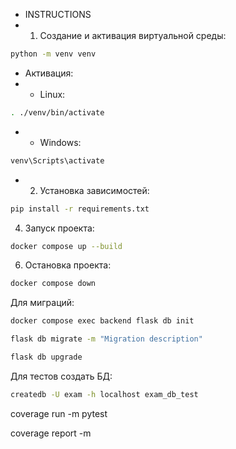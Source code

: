 * INSTRUCTIONS
* 1. Создание и активация виртуальной среды:
```bash
python -m venv venv
```
 - Активация:
 - - Linux:
```bash
. ./venv/bin/activate
```

 - - Windows:
```bash
venv\Scripts\activate
```

* 2. Установка зависимостей:
```bash
pip install -r requirements.txt
```

4. Запуск проекта:
```bash
docker compose up --build
```

6. Остановка проекта:
```bash
docker compose down
```

Для миграций:
```bash
docker compose exec backend flask db init
```

```bash
flask db migrate -m "Migration description"
```

```bash
flask db upgrade
```

Для тестов создать БД:
```bash
createdb -U exam -h localhost exam_db_test
```

coverage run -m pytest

coverage report -m
